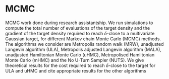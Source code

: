 # MCMC
MCMC work done during research assistantship.
We run simulations to compute the total number of evaluations of the target density and the gradient of the target density required to reach $\delta$-close to a multivariate Gaussian target, for different Markov chain Monte Carlo (MCMC) methods. The algorithms we consider are Metropolis random walk (MRW), unadjusted Langevin algorithm (ULA), Metropolis adjusted Langevin algorithm (MALA), unadjusted Hamiltonian Monte Carlo (uHMC), Metropolised Hamiltonian Monte Carlo (mHMC) and the No U-Turn Sampler (NUTS). 
We give theoretical results for the cost required to reach $\delta$-close to the target for ULA and uHMC and cite appropriate results for the other algorithms
